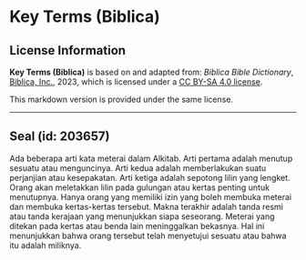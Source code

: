 # Key Terms (Biblica)

## License Information

**Key Terms (Biblica)** is based on and adapted from: _Biblica Bible Dictionary_, [Biblica, Inc.](https://www.biblica.com/), 2023, which is licensed under a [CC BY-SA 4.0 license](https://creativecommons.org/licenses/by-sa/4.0/legalcode.en).

This markdown version is provided under the same license.



--------------------------------

## Seal (id: 203657)

Ada beberapa arti kata meterai dalam Alkitab. Arti pertama adalah menutup sesuatu atau menguncinya. Arti kedua adalah memberlakukan suatu perjanjian atau kesepakatan. Arti ketiga adalah sepotong lilin yang lengket. Orang akan meletakkan lilin pada gulungan atau kertas penting untuk menutupnya. Hanya orang yang memiliki izin yang boleh membuka meterai dan membuka kertas\-kertas tersebut. Makna terakhir adalah tanda resmi atau tanda kerajaan yang menunjukkan siapa seseorang. Meterai yang ditekan pada kertas atau benda lain meninggalkan bekasnya. Hal ini menunjukkan bahwa orang tersebut telah menyetujui sesuatu atau bahwa itu adalah miliknya.


